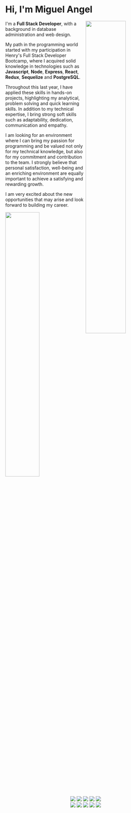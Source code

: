 # Hi, I'm Miguel Angel

<div>
  <img width="50%" align="right" src="https://i.postimg.cc/PqdMQ71H/BLACK-MOON.jpg" />
</div>

I'm a **Full Stack Developer**, with a background in database administration and web design.

My path in the programming world started with my participation in Henry's Full Stack Developer Bootcamp, where I acquired solid knowledge in technologies such as **Javascript**, **Node**, **Express**, **React**, **Redux**, **Sequelize** and **PostgreSQL**.

Throughout this last year, I have applied these skills in hands-on projects, highlighting my analytical, problem solving and quick learning skills. In addition to my technical expertise, I bring strong soft skills such as adaptability, dedication, communication and empathy.

I am looking for an environment where I can bring my passion for programming and be valued not only for my technical knowledge, but also for my commitment and contribution to the team.
I strongly believe that personal satisfaction, well-being and an enriching environment are equally important to achieve a satisfying and rewarding growth.

I am very excited about the new opportunities that may arise and look forward to building my career.  

<div align="left">
  <img width="46%" src="https://github-readme-stats.vercel.app/api?username=miguelangelcipriano&show=reviews,discussions_started,discussions_answered,prs_merged,prs_merged_percentage&show_icons=true&theme=transparent&title_color=fe4040&text_color=fff&icon_color=fe4040&border_color=3B4048" />
</div>

##
<div align="center">
  <img src="https://img.shields.io/badge/-Javascript-000?style=for-the-badge&logo=javascript&color=151515&logoColor=000&labelColor=fe4040">
  <img src="https://img.shields.io/badge/-Node.JS-000?style=for-the-badge&logo=node.js&color=151515&logoColor=000&labelColor=fe4040">
  <img src="https://img.shields.io/badge/-Express.JS-000?style=for-the-badge&logo=express&color=151515&logoColor=000&labelColor=fe4040">
  <img src="https://img.shields.io/badge/-Sequelize-000?style=for-the-badge&logo=sequelize&color=151515&logoColor=000&labelColor=fe4040">
  <img src="https://img.shields.io/badge/-PostgreSQL-000?style=for-the-badge&logo=postgresql&color=151515&logoColor=000&labelColor=fe4040">
</div>
<div align="center">
  <img src="https://img.shields.io/badge/-React-000?style=for-the-badge&logo=react&color=151515&logoColor=000&labelColor=fe4040">
  <img src="https://img.shields.io/badge/-Redux-000?style=for-the-badge&logo=redux&color=151515&logoColor=000&labelColor=fe4040">
  <img src="https://img.shields.io/badge/-HTML-000?style=for-the-badge&logo=html5&color=151515&logoColor=000&labelColor=fe4040">
  <img src="https://img.shields.io/badge/-CSS-000?style=for-the-badge&logo=css3&color=151515&logoColor=000&labelColor=fe4040">
  <img src="https://img.shields.io/badge/-GIT-000?style=for-the-badge&logo=git&color=151515&logoColor=000&labelColor=fe4040">
</div>
